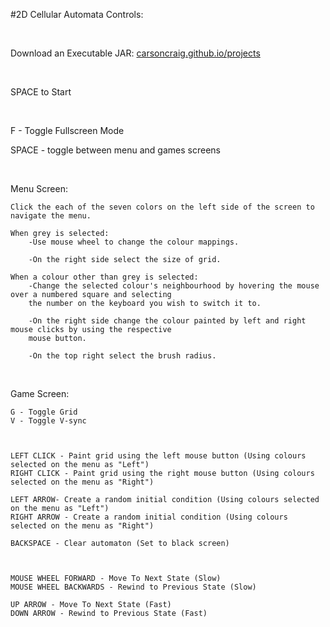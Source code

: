 #2D Cellular Automata Controls:

&nbsp;

Download an Executable JAR: [carsoncraig.github.io/projects](http://carsoncraig.github.io/projects)

&nbsp;
 
SPACE to Start
 
&nbsp;
 
F - Toggle Fullscreen Mode

SPACE - toggle between menu and games screens

&nbsp;
 
Menu Screen:

	Click the each of the seven colors on the left side of the screen to navigate the menu.

	When grey is selected:
		-Use mouse wheel to change the colour mappings.
		
		-On the right side select the size of grid.

	When a colour other than grey is selected:
		-Change the selected colour's neighbourhood by hovering the mouse over a numbered square and selecting
		the number on the keyboard you wish to switch it to.
		
		-On the right side change the colour painted by left and right mouse clicks by using the respective 
		mouse button. 
		
		-On the top right select the brush radius.

 
&nbsp;

Game Screen:

	G - Toggle Grid
	V - Toggle V-sync



	LEFT CLICK - Paint grid using the left mouse button (Using colours selected on the menu as "Left")
	RIGHT CLICK - Paint grid using the right mouse button (Using colours selected on the menu as "Right")

	LEFT ARROW- Create a random initial condition (Using colours selected on the menu as "Left")
	RIGHT ARROW - Create a random initial condition (Using colours selected on the menu as "Right")

	BACKSPACE - Clear automaton (Set to black screen)



	MOUSE WHEEL FORWARD - Move To Next State (Slow)
	MOUSE WHEEL BACKWARDS - Rewind to Previous State (Slow)

	UP ARROW - Move To Next State (Fast)
	DOWN ARROW - Rewind to Previous State (Fast)
